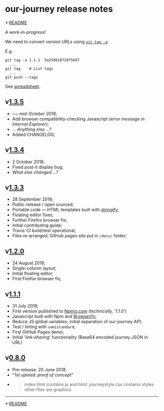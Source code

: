 
# our-journey release notes

←[README][]

_A work-in-progress!_

We need to convert version URLs using [`git tag -a`](https://git-scm.com/book/en/v2/Git-Basics-Tagging)

E.g.
```
git tag -a 1.1.1  5a258618728f5b97
  ...
git tag    # List tags
  ...
git push --tags
```

See [spreadsheet][gdoc].

## v[1.3.5][]

 * _~~ mid-October 2018_;
 * Add browser compatibility-checking Javascript _(error message in Internet Explorer)_;
 * _... Anything else ...?_
 * Added CHANGELOG;

## v[1.3.4][]

 * 2 October 2018;
 * Fixed post-it display bug;
 * _What else changed ...?_

## v[1.3.3][]

 * 28 September 2018;
 * Public release / open sourced;
 * Portable code — HTML templates built with [stringify][];
 * Floating editor fixes;
 * Further Firefox browser fix;
 * Initial contributing guide;
 * Travis-CI build/test operational;
 * Files re-arranged; GitHub pages site put in `/docs/` folder;

## v[1.2.0][]

 * 24 August 2018;
 * Single-column layout;
 * Initial floating editor;
 * First Firefox browser fix;

## v[1.1.1][]

 * 31 July 2018;
 * First version published to [Npmjs.com][] _(technically, '1.1.0')_
 * Javascript built with Npm and [Browserify][];
 * Reduce JS global variables; initial separation of our-journey _API_;
 * Test / linting with `semistandard`;
 * First GitHub Pages demo;
 * Initial '_link-sharing_' functionality (Base64 encoded journey JSON in URL)

## v[0.8.0][]

 * Pre-release. 20 June 2018.
 * "_1st upload: proof of concept_"
 * > index.html contains js and html. journeystyle.css contains styles other files are graphics

---

←[README][]

[gdoc]: https://docs.google.com/spreadsheets/d/13pR4eFvzttsrsqdf4FEPa0hCbMNuTYNrJJl46pxyumw/#gid=0 "Spreadsheet — 'our-journey npm-view git-tag'"

[0.8.0]:  https://github.com/IET-OU/our-journey/commit/78bc695de6ec8cb573 "1st upload: proof of concept. 20-Jun-2018"
[1.1.0]:  https://github.com/IET-OU/our-journey/commits "(URL incomplete) 1st published to Npmjs.com. 2018-07-31"
[1.1.1]:  https://github.com/IET-OU/our-journey/commit/5a258618728f5b97 "2018-07-31"
[1.1.11]: https://github.com/IET-OU/our-journey/commit/1e87e7493469122e "2018-08-17"
[1.2.0]:  https://github.com/IET-OU/our-journey/commit/c753c3070207965b "2018-08-24"
[1.3.3]:  https://github.com/IET-OU/our-journey/commit/9fa2575bc13158dd "Open sourced. 2018-09-28."
[1.3.4]: https://github.com/IET-OU/our-journey/commit/a64ab7340b733f755b06 "2018-10-02"
[1.3.5]: https://github.com/IET-OU/our-journey/commits "(URL incomplete)"

[changelog]: https://github.com/IET-OU/our-journey/blob/master/docs/CHANGELOG.md
[readme]: https://github.com/IET-OU/our-journey#readme
[gh]: https://iet-ou.github.io/our-journey/
[unpkg]: https://unpkg.com/our-journey/ "unpkg is a fast, global content delivery (CDN) network for everything on npm."
[npmjs.com]: https://npmjs.com/package/our-journey "our-journey on Npmjs.com"
[browserify]: http://browserify.org/
  "Browserify lets you require('modules') in the browser by bundling up all of your dependencies."
[stringify]: https://npmjs.com/package/stringify
  "Browserify plugin to require() text / HTML files ... inside your client-side JavaScript."

[End]: //.
